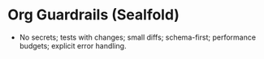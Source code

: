 # Org Guardrails (Sealfold)
- No secrets; tests with changes; small diffs; schema-first; performance budgets; explicit error handling.
